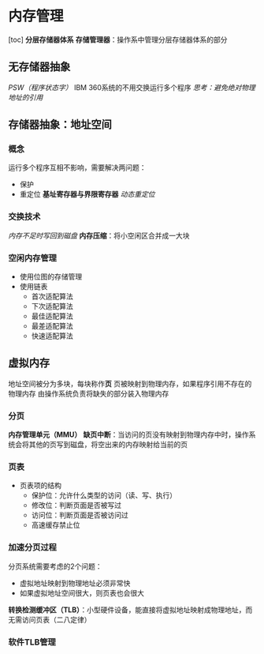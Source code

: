 # 内存管理
[toc]
**分层存储器体系**
**存储管理器**：操作系中管理分层存储器体系的部分
## 无存储器抽象
*PSW（程序状态字）*
IBM 360系统的不用交换运行多个程序
*思考：避免绝对物理地址的引用*
## 存储器抽象：地址空间
### 概念
运行多个程序互相不影响，需要解决两问题：
- 保护
- 重定位
**基址寄存器与界限寄存器**
*动态重定位*

### 交换技术
*内存不足时写回到磁盘*
**内存压缩**：将小空闲区合并成一大块
### 空闲内存管理
- 使用位图的存储管理
- 使用链表
    - 首次适配算法
    - 下次适配算法
    - 最佳适配算法
    - 最差适配算法
    - 快速适配算法
## 虚拟内存
地址空间被分为多块，每块称作**页**
页被映射到物理内存，如果程序引用不存在的物理内存
由操作系统负责将缺失的部分装入物理内存
### 分页
**内存管理单元（MMU）**
**缺页中断**：当访问的页没有映射到物理内存中时，操作系统会将其他的页写到磁盘，将空出来的内存映射给当前的页
### 页表
- 页表项的结构
    - 保护位：允许什么类型的访问（读、写、执行）
    - 修改位：判断页面是否被写过
    - 访问位：判断页面是否被访问过
    - 高速缓存禁止位
### 加速分页过程
分页系统需要考虑的2个问题：
- 虚拟地址映射到物理地址必须非常快
- 如果虚拟地址空间很大，则页表也会很大

**转换检测缓冲区（TLB）**：小型硬件设备，能直接将虚拟地址映射成物理地址，而无需访问页表（二八定律）
### 软件TLB管理


